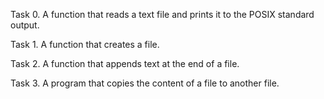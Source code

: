 Task 0. A function that reads a text file and prints it to the POSIX standard output. 

Task 1. A function that creates a file.

Task 2. A function that appends text at the end of a file.

Task 3. A program that copies the content of a file to another file.


